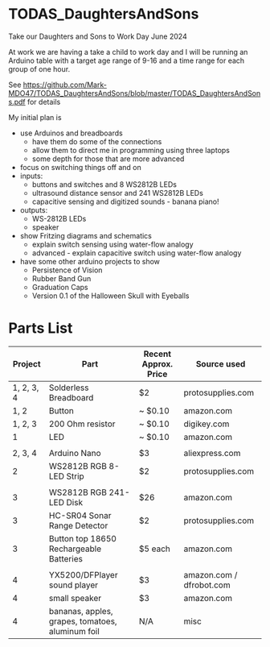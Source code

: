# TODAS_DaughtersAndSons
Take our Daughters and Sons to Work Day June 2024

At work we are having a take a child to work day and I will be running an Arduino table with a target age range of 9-16 and a time range for each group of one hour.

See https://github.com/Mark-MDO47/TODAS_DaughtersAndSons/blob/master/TODAS_DaughtersAndSons.pdf for details

My initial plan is
- use Arduinos and breadboards
  - have them do some of the connections
  - allow them to direct me in programming using three laptops
  - some depth for those that are more advanced
- focus on switching things off and on
- inputs:
  - buttons and switches and 8 WS2812B LEDs
  - ultrasound distance sensor and 241 WS2812B LEDs
  - capacitive sensing and digitized sounds - banana piano!
- outputs:
  - WS-2812B LEDs
  - speaker
- show Fritzing diagrams and schematics
  - explain switch sensing using water-flow analogy
  - advanced - explain capacitive switch using water-flow analogy
- have some other arduino projects to show
  - Persistence of Vision
  - Rubber Band Gun
  - Graduation Caps
  - Version 0.1 of the Halloween Skull with Eyeballs

# Parts List
| Project | Part | Recent Approx. Price | Source used |
| --- | --- | --- | --- |
| 1, 2, 3, 4 | Solderless Breadboard | $2 | protosupplies.com |
| 1, 2 | Button | ~ $0.10 | amazon.com |
| 1, 2, 3 | 200 Ohm resistor | ~ $0.10 | digikey.com |
| 1 | LED | ~ $0.10 | amazon.com |
| | | | |
| 2, 3, 4 | Arduino Nano | $3 | aliexpress.com |
| 2 | WS2812B RGB 8-LED Strip | $2 | protosupplies.com |
| | | | |
| 3 | WS2812B RGB 241-LED Disk  | $26 | amazon.com |
| 3 | HC-SR04 Sonar Range Detector | $2 | protosupplies.com |
| 3 | Button top 18650 Rechargeable Batteries | $5 each | amazon.com |
| | | | |
| 4 | YX5200/DFPlayer sound player | $3 | amazon.com / dfrobot.com |
| 4 | small speaker| $3 | amazon.com |
| 4 | bananas, apples, grapes, tomatoes, aluminum foil | N/A | misc |
